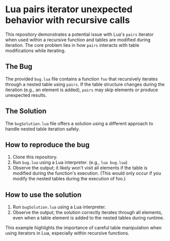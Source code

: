 # Lua pairs iterator unexpected behavior with recursive calls

This repository demonstrates a potential issue with Lua's `pairs` iterator when used within a recursive function and tables are modified during iteration.  The core problem lies in how `pairs` interacts with table modifications while iterating.

## The Bug
The provided `bug.lua` file contains a function `foo` that recursively iterates through a nested table using `pairs`. If the table structure changes during the iteration (e.g., an element is added), `pairs` may skip elements or produce unexpected results.

## The Solution
The `bugSolution.lua` file offers a solution using a different approach to handle nested table iteration safely.

## How to reproduce the bug
1. Clone this repository.
2. Run `bug.lua` using a Lua interpreter. (e.g., `lua bug.lua`)
3. Observe the output; it likely won't visit all elements if the table is modified during the function's execution. (This would only occur if you modify the nested tables during the execution of foo.)

## How to use the solution
1.  Run `bugSolution.lua` using a Lua interpreter.
2. Observe the output; the solution correctly iterates through all elements, even when a table element is added to the nested tables during runtime. 

This example highlights the importance of careful table manipulation when using iterators in Lua, especially within recursive functions.